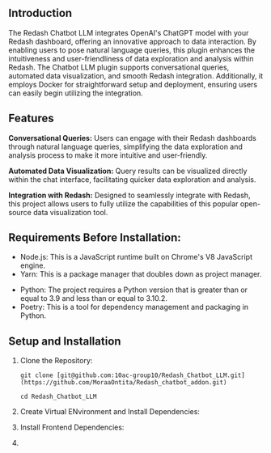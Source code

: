 ## Introduction
The Redash Chatbot LLM integrates OpenAI's ChatGPT model with your Redash dashboard, offering an innovative approach to data interaction. By enabling users to pose natural language queries, this plugin enhances the intuitiveness and user-friendliness of data exploration and analysis within Redash. The Chatbot LLM plugin supports conversational queries, automated data visualization, and smooth Redash integration. Additionally, it employs Docker for straightforward setup and deployment, ensuring users can easily begin utilizing the integration.

## Features
**Conversational Queries:** Users can engage with their Redash dashboards through natural language queries, simplifying the data exploration and analysis process to make it more intuitive and user-friendly.

**Automated Data Visualization:** Query results can be visualized directly within the chat interface, facilitating quicker data exploration and analysis.

**Integration with Redash:** Designed to seamlessly integrate with Redash, this project allows users to fully utilize the capabilities of this popular open-source data visualization tool.

## Requirements Before Installation:
- Node.js: This is a JavaScript runtime built on Chrome's V8 JavaScript engine.
- Yarn: This is a package manager that doubles down as project manager.
* Python: The project requires a Python version that is greater than or equal to 3.9 and less than or equal to 3.10.2.
* Poetry: This is a tool for dependency management and packaging in Python.

## Setup and Installation
1. Clone the Repository:
   
   `git clone [git@github.com:10ac-group10/Redash_Chatbot_LLM.git](https://github.com/MoraaOntita/Redash_chatbot_addon.git)`
   
   `cd Redash_Chatbot_LLM`

3. Create Virtual ENvironment and Install Dependencies:
   ` `
4. Install Frontend Dependencies:
   ` `
5. 

